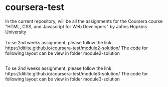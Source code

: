 # coursera-test

In the current repository, will be all the assignments for the Coursera course "HTML, CSS, and Javascript for Web Developers" by Johns Hopkins University
</br>
</br>
To se 2nd weeks assignment, please follow the link: https://ditiite.github.io/coursera-test/module2-solution/
The code for following layout can be view in folder module2-solution

</br>
To se 2nd weeks assignment, please follow the link: https://ditiite.github.io/coursera-test/module3-solution/
The code for following layout can be view in folder module3-solution
